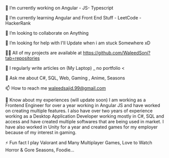 🔭 I’m currently working on Angular - JS- Typescript

🌱 I’m currently learning Angular and Front End Stuff - LeetCode - HackerRank

👯 I’m looking to collaborate on Anything

🤝 I’m looking for help with I'll Update when i am stuck Somewhere xD

👨‍💻 All of my projects are available at https://github.com/WaleedSoni?tab=repositories

📝 I regularly write articles on (My Laptop) _ no portfolio <

💬 Ask me about C#, SQL, Web, Gaming , Anime, Seasons

📫 How to reach me waleedsajid.99@gmail.com

📄 Know about my experiences (will update soon)
  I am working as a Frontend Engineer for over a year working in Angular JS and have worked on creating multiple features. I also have over two years of experience working as a Desktop Application Developer working mostly in C#, SQL and access and have created multiple softwares that are being used in market. I have also worked in Unity for a year and created games for my employer because of my interest in gaming.

⚡ Fun fact I play Valorant and Many Multiplayer Games, Love to Watch Horror & Gore Seasons, Foodie...
